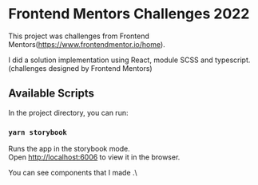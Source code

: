 # Frontend Mentors Challenges 2022

This project was challenges from Frontend Mentors(https://www.frontendmentor.io/home).

I did a solution implementation using React, module SCSS and typescript.(challenges designed by Frontend Mentors)

## Available Scripts

In the project directory, you can run:

### `yarn storybook`

Runs the app in the storybook mode.\
Open [http://localhost:6006](http://localhost:6006) to view it in the browser.

You can see components that I made .\
